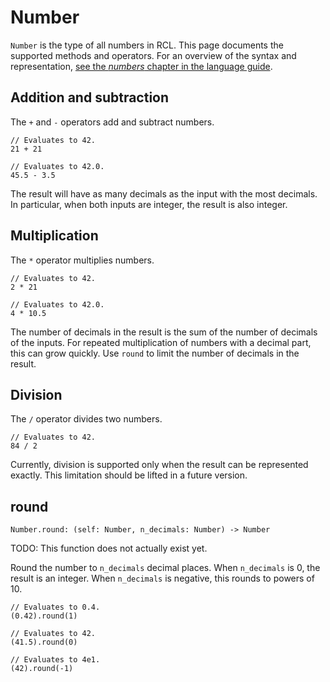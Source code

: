 # Number

`Number` is the type of all numbers in <abbr>RCL</abbr>.
This page documents the supported methods and operators.
For an overview of the syntax and representation,
[see the _numbers_ chapter in the language guide](numbers.md).

## Addition and subtraction

The `+` and `-` operators add and subtract numbers.

```rcl
// Evaluates to 42.
21 + 21

// Evaluates to 42.0.
45.5 - 3.5
```

The result will have as many decimals as the input with the most decimals.
In particular, when both inputs are integer, the result is also integer.

## Multiplication

The `*` operator multiplies numbers.

```rcl
// Evaluates to 42.
2 * 21

// Evaluates to 42.0.
4 * 10.5
```

The number of decimals in the result is the sum of the number of decimals of
the inputs. For repeated multiplication of numbers with a decimal part, this
can grow quickly. Use `round` to limit the number of decimals in the result.

## Division

The `/` operator divides two numbers.

```rcl
// Evaluates to 42.
84 / 2
```

Currently, division is supported only when the result can be represented exactly.
This limitation should be lifted in a future version.

## round

```rcl
Number.round: (self: Number, n_decimals: Number) -> Number
```

TODO: This function does not actually exist yet.

Round the number to `n_decimals` decimal places. When `n_decimals` is 0, the
result is an integer. When `n_decimals` is negative, this rounds to powers of 10.

```rcl
// Evaluates to 0.4.
(0.42).round(1)

// Evaluates to 42.
(41.5).round(0)

// Evaluates to 4e1.
(42).round(-1)
```
